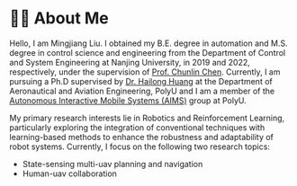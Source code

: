 # 👨‍🎓 About Me
Hello, I am Mingjiang Liu. I obtained my B.E. degree in automation and M.S. degree in control science and engineering from the Department of Control and System Engineering at Nanjing University, in 2019 and 2022, respectively, under the supervision of [Prof. Chunlin Chen](https://sme.nju.edu.cn/ccl/list.htm). Currently, I am  pursuing a Ph.D supervised by [Dr. Hailong Huang](https://www.polyu.edu.hk/en/aae/people/academic-staff/dr-huang-hailong/) at the Department of Aeronautical and Aviation Engineering, PolyU and I am a member of the [Autonomous Interactive Mobile Systems (AIMS)](https://sites.google.com/view/hailong-huang/home) group at PolyU. 

My primary research interests lie in Robotics and Reinforcement Learning, particularly exploring the integration of conventional techniques with learning-based methods to enhance the robustness and adaptability of robot systems. Currently, I focus on the following two research topics:

* State-sensing multi-uav planning and navigation
* Human-uav collaboration
